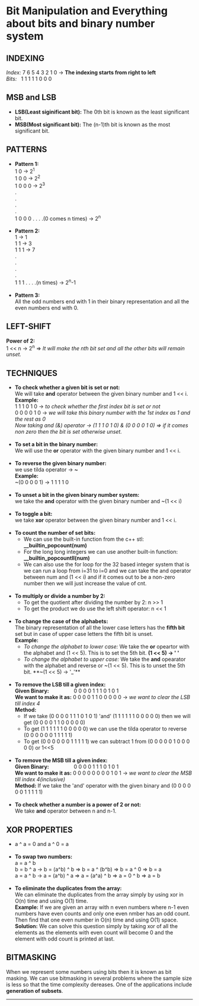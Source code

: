 # Bit Manipulation and Everything about bits and binary number system

## INDEXING
*Index:* 7 6 5 4 3 2 1 0 -> **The indexing starts from right to left**  
*Bits:*&nbsp;&nbsp;&nbsp;1 1 1 1 1 0 0 0  

## MSB and LSB
- **LSB(Least siginificant bit):** The 0th bit is known as the least significant bit.
- **MSB(Most significant bit):** The (n-1)th bit is known as the most significant bit. 

## PATTERNS
- **Pattern 1:**<br>
1 0 -> 2<sup>1</sup><br>
1 0 0 -> 2<sup>2</sup><br>
1 0 0 0 -> 2<sup>3</sup><br>
.<br>
.<br>
.<br>
.<br>
1 0 0 0 . . . .(0 comes n times) -> 2<sup>n</sup><br><br>
- **Pattern 2:**<br>
1 -> 1<br>
1 1 -> 3<br>
1 1 1 -> 7<br>
.<br>
.<br>
.<br>
.<br>
1 1 1 . . . .(n times) -> 2<sup>n</sup>-1<br><br>
- **Pattern 3:**<br>
All the odd numbers end with 1 in their binary representation and all the even numbers end with 0.<br>

## LEFT-SHIFT
**Power of 2:**<br>
1 &lt;&lt; n -> 2<sup>n</sup> => *It will make the nth bit set and all the other bits will remain unset.*<br>

## TECHNIQUES
- **To check whether a given bit is set or not:**<br>
We will take **and** operator between the given binary number and 1 &lt;&lt; i.<br>
**Example:**<br>
1 1 1 0 1 0 -> *to check whether the first index bit is set or not*<br>
0 0 0 0 1 0 -> *we will take this binary number with the 1st index as 1 and the rest as 0*<br>
*Now taking and (&) operator -> (1 1 1 0 1 0) & (0 0 0 0 1 0) => if it comes non zero then the bit is set otherwise unset.*<br><br>
- **To set a bit in the binary number:**<br>
We will use the **or** operator with the given binary number and 1 &lt;&lt; i.<br><br>
- **To reverse the given binary number:**<br>
we use tilda operator -> **~**<br>
**Example:**<br>
~(0 0 0 0 1) -> 1 1 1 1 0<br><br>
- **To unset a bit in the given binary number system:**<br>
we take the **and** operator with the given binary number and ~(1 &lt;&lt; i)<br><br>
- **To toggle a bit:**<br>
we take **xor** operator between the given binary number and 1 &lt;&lt; i.<br><br>
- **To count the number of set bits:**<br>
	- We can use the built-in function from the c++ stl: **__builtin_popcount(num)**<br>
	- For the long long integers we can use another built-in function: **__builtin_popcountll(num)**<br>
	- We can also use the for loop for the 32 based integer system that is we can run a loop from i=31 to i=0 and we can take the and operator between num and (1 &lt;&lt; i) and if it comes out to be a non-zero number then we will just increase the value of cnt.<br><br>
- **To multiply or divide a number by 2:**<br>
	- To get the quotient after dividing the number by 2: n >> 1<br>
	- To get the product we do use the left shift operator: n &lt;&lt; 1<br><br>
- **To change the case of the alphabets:**<br>
The binary representation of all the lower case letters has the **fifth bit** set but in case of upper case letters the fifth bit is unset.<br>
**Example:**<br>
	- *To change the alphabet to lower case:* We take the **or** opeartor with the alphabet and (1 &lt;&lt; 5). This is to set the 5th bit. **(1 &lt;&lt; 5) -> ' '**<br>
	- *To change the alphabet to upper case:* We take the **and** opearator with the alphabet and reverse or ~(1 &lt;&lt; 5). This is to unset the 5th bit. **~(1 &lt;&lt; 5) -> '_'**<br><br>
- **To remove the LSB till a given index:**<br>
**Given Binary:**&nbsp;&nbsp;&nbsp;&nbsp;&nbsp;&nbsp;&nbsp;&nbsp;&nbsp;&nbsp;&nbsp;&nbsp;&nbsp;&nbsp;&nbsp;&nbsp; 0 0 0 0 1 1 1 0 1 0 1<br>
**We want to make it as:**   0 0 0 0 1 1 0 0 0 0 0 -> *we want to clear the LSB till index 4*<br>
**Method:**<br> 
	- If we take (0 0 0 0 1 1 1 0 1 0 1) 'and' (1 1 1 1 1 1 0 0 0 0 0) then we will get (0 0 0 0 1 1 0 0 0 0 0)<br>
	- To get (1 1 1 1 1 1 0 0 0 0 0) we can use the tilda operator to reverse (0 0 0 0 0 0 1 1 1 1 1)<br>
	- To get (0 0 0 0 0 0 1 1 1 1 1) we can subtract 1 from (0 0 0 0 0 1 0 0 0 0 0) or 1<<5<br><br>
- **To remove the MSB till a given index:**<br>
**Given Binary:**&nbsp;&nbsp;&nbsp;&nbsp;&nbsp;&nbsp;&nbsp;&nbsp;&nbsp;&nbsp;&nbsp;&nbsp;&nbsp;&nbsp;&nbsp;&nbsp; 0 0 0 0 1 1 1 0 1 0 1<br>
**We want to make it as:**   0 0 0 0 0 0 0 0 1 0 1 -> *we want to clear the MSB till index 4(inclusive)*<br>
**Method:** If we take the 'and' operator with the given binary and (0 0 0 0 0 0 1 1 1 1 1)<br><br>
- **To check whether a number is a power of 2 or not:**<br>
We take **and** operator between n and n-1.<br>

## XOR PROPERTIES
- a ^ a = 0 and a ^ 0 = a<br><br>
- **To swap two numbers:**<br>
a = a ^ b<br>
b = b ^ a -> b = (a^b) ^ b => b = a ^ (b^b) => b = a ^ 0 => b = a<br>
a = a ^ b -> a = (a^b) ^ a => a = (a^a) ^ b => a = 0 ^ b => a = b<br><br>
- **To eliminate the duplicates from the array:**<br>
We can eliminate the duplicates from the array simply by using xor in O(n) time and using O(1) time.<br>
**Example:**  If we are given an array with n even numbers where n-1 even numbers have even counts and only one even nmber has an odd count. Then find that one even number in O(n) time and using O(1) space.<br>
**Solution:** We can solve this question simply by taking xor of all the elements as the elements with even count will become 0 and the element with odd count is printed at last.<br>

## BITMASKING
When we represent some numbers using bits then it is known as bit masking. We can use bitmasking in several problems where the sample size is less so that the time complexity dereases. One of the applications include **generation of subsets**.<br>

---
